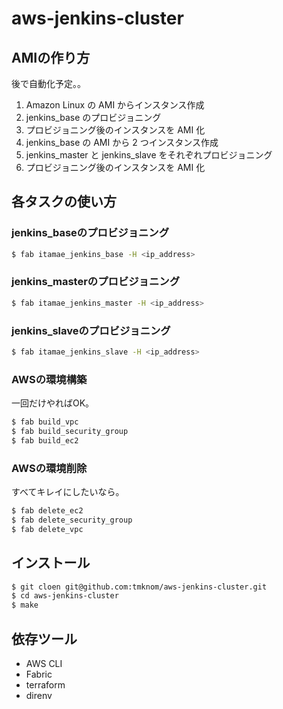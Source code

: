 # aws-jenkins-cluster

## AMIの作り方

後で自動化予定。。

1. Amazon Linux の AMI からインスタンス作成
2. jenkins_base のプロビジョニング
3. プロビジョニング後のインスタンスを AMI 化
4. jenkins_base の AMI から 2 つインスタンス作成
5. jenkins_master と jenkins_slave をそれぞれプロビジョニング
6. プロビジョニング後のインスタンスを AMI 化


## 各タスクの使い方

### jenkins_baseのプロビジョニング

```bash
$ fab itamae_jenkins_base -H <ip_address>
```

### jenkins_masterのプロビジョニング

```bash
$ fab itamae_jenkins_master -H <ip_address>
```

### jenkins_slaveのプロビジョニング

```bash
$ fab itamae_jenkins_slave -H <ip_address>
```

### AWSの環境構築

一回だけやればOK。

```bash
$ fab build_vpc
$ fab build_security_group
$ fab build_ec2
```

### AWSの環境削除

すべてキレイにしたいなら。

```bash
$ fab delete_ec2
$ fab delete_security_group
$ fab delete_vpc
```

## インストール

```bash
$ git cloen git@github.com:tmknom/aws-jenkins-cluster.git
$ cd aws-jenkins-cluster
$ make
```

## 依存ツール

* AWS CLI
* Fabric
* terraform
* direnv
